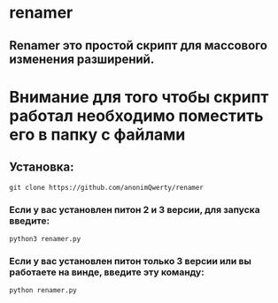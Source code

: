 # renamer
## Renamer это простой скрипт для массового изменения разширений.
# Внимание для того чтобы скрипт работал необходимо поместить его в папку с файлами
## Установка:

``` 
git clone https://github.com/anonimQwerty/renamer
```
### Если у вас установлен питон 2 и 3 версии, для запуска введите:
```
python3 renamer.py
```
### Если у вас установлен питон только 3 версии или вы работаете на винде, введите эту команду:
```
python renamer.py

```
